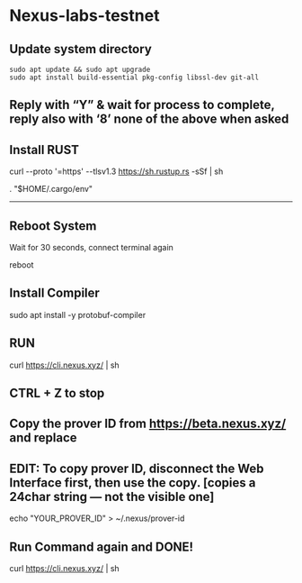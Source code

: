 # Nexus-labs-testnet

Update system directory
-----------------------


```
sudo apt update && sudo apt upgrade
sudo apt install build-essential pkg-config libssl-dev git-all
```


Reply with “Y” & wait for process to complete, reply also with ‘8’ none of the above when asked
----------------------------------------------------------------------------------------------------




Install RUST
-------------------------------------------------------------------------------

curl --proto '=https' --tlsv1.3 https://sh.rustup.rs -sSf | sh


. "$HOME/.cargo/env"

------------------------------------------------------------------------------





Reboot System
--------------

Wait for 30 seconds, connect terminal again

reboot





Install Compiler
-------------------------------

sudo apt install -y protobuf-compiler





RUN
----------

curl https://cli.nexus.xyz/ | sh





CTRL + Z to stop
---------------------





Copy the prover ID from https://beta.nexus.xyz/ and replace
-----------------------------------------------------------





EDIT: To copy prover ID, disconnect the Web Interface first, then use the copy. [copies a 24char string — not the visible one]
--------------------------------------------------------------------------------------------------------------------------------

echo "YOUR_PROVER_ID" > ~/.nexus/prover-id





Run Command again and DONE!
----------------------------

curl https://cli.nexus.xyz/ | sh
